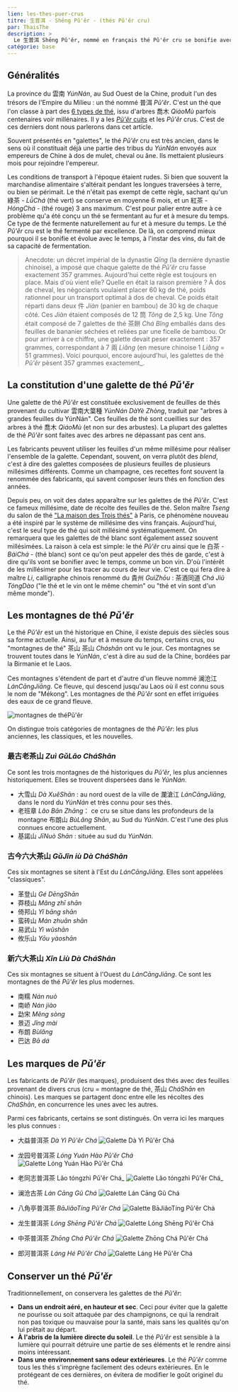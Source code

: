 ```yaml
---
lien: les-thes-puer-crus
titre: 生普洱 - Shēng Pǔ'ěr - (thés Pǔ'ěr cru) 
par: ThaisThe
description: >
  Le 生普洱 Shēng Pǔ'ěr, nommé en français thé Pǔ'ěr cru se bonifie avec le temps, il est celui qui se rapproche le plus de l'esprit d'un vin, notamment grâce au fait qu'il soit désormais millésimé. 
catégorie: base
---
```


## Généralités

La province du 雲南 _YúnNán_, au Sud Ouest de la Chine, produit l'un des trésors de l'Empire du Milieu : un thé nommé 普洱 _Pǔ'ěr_. C'est un thé que l'on classe à part des [6 types de thé](/ressources/les-types-de-thes), issu d'arbres 喬木 _QiáoMù_ parfois centenaires voir millénaires. Il y a les [_Pǔ'ěr_ cuits](/ressources/les-thes-puer-cuits) et les _Pǔ'ěr_ crus. C'est de ces derniers dont nous parlerons dans cet article. 

Souvent présentés en "galettes", le thé _Pǔ'ěr_ cru est très ancien, dans le sens où il constituait déjà une partie des tribus du _YúnNán_ envoyés aux empereurs de Chine à dos de mulet, cheval ou âne. Ils mettaient plusieurs mois pour rejoindre l'empereur. 

Les conditions de transport à l'époque étaient rudes. Si bien que souvent la marchandise alimentaire s'altérait pendant les longues traversées à terre, ou bien se périmait. Le thé n'était pas exempt de cette règle, sachant qu'un 綠茶 - _LǜChá_ (thé vert) se conserve en moyenne 6 mois, et un 紅茶 - _HóngChá_ - (thé rouge) 3 ans maximum. C'est pour palier entre autre à ce problème qu'a été conçu un thé se fermentant au fur et à mesure du temps. Ce type de thé fermente naturellement au fur et à mesure du temps. 
Le thé _Pǔ'ěr_ cru est le thé fermenté par excellence. De là, on comprend mieux pourquoi il se bonifie et évolue avec le temps, à l'instar des vins, du fait de sa capacité de fermentation. 

> Anecdote: un décret impérial de la dynastie _Qīng_ (la dernière dynastie chinoise), a imposé que chaque galette de thé _Pǔ'ěr_ cru fasse exactement 357 grammes. 
> Aujourd'hui cette règle est toujours en place. Mais d'où vient elle? Quelle en était la raison première ?
> À dos de cheval, les négociants voulaient placer 60 kg de thé, poids rationnel pour un transport optimal à dos de cheval. Ce poids était réparti dans deux 件 _Jiàn_ (panier en bambou) de 30 kg de chaque côté. Ces _Jiàn_ étaient composés de 12 筒 _Tǒng_ de 2,5 kg. Une _Tǒng_ était composé de 7 galettes de thé 茶餅 _Chá Bǐng_ emballés dans des feuilles de bananier séchées et reliées par une ficelle de bambou.
> Or pour arriver à ce chiffre, une galette devait peser exactement : 357 grammes, correspondant à 7 兩 _Liǎng_ (en mesure chinoise 1 _Liǎng_ = 51 grammes). 
> Voici pourquoi, encore aujourd'hui, les galettes de thé _Pǔ'ěr_ pèsent 357 grammes exactement_.

## La constitution d'une galette de thé _Pǔ'ěr_

Une galette de thé _Pǔ'ěr_ est constituée exclusivement de feuilles de thés provenant du cultivar 雲南大葉種 _YúnNán DàYè Zhòng_, traduit par "arbres à grandes feuilles du YúnNán". Ces feuilles de thé sont cueillies sur des arbres à thé 喬木 _QiáoMù_ (et non sur des arbustes). La plupart des galettes de thé _Pǔ'ěr_ sont faites avec des arbres ne dépassant pas cent ans. 

Les fabricants peuvent utiliser les feuilles d'un même millésime pour réaliser l'ensemble de la galette. Cependant, souvent, on verra plutôt des _blend_, c'est à dire des galettes composées de plusieurs feuilles de plusieurs millésimes différents. Comme un champagne, ces recettes font souvent la renommée des fabricants, qui savent composer leurs thés en fonction des années. 

Depuis peu, on voit des dates apparaître sur les galettes de thé _Pǔ'ěr_. C'est ce fameux millésime, date de récolte des feuilles de thé. Selon maître _Tseng_ du salon de thé ["La maison des Trois thés"](https://www.facebook.com/lamaisondestroisthes/) à Paris, ce phénomène nouveau a été inspiré par le système de millésime des vins français. Aujourd'hui, c'est le seul type de thé qui soit millésimé systématiquement. On remarquera que les galettes de thé blanc sont également assez souvent millésimées. 
La raison à cela est simple: le thé _Pǔ'ěr_ cru ainsi que le 白茶 - _BáiChá_ - (thé blanc) sont ce qu'on peut appeler des thés de garde, c'est à dire qu'ils vont se bonifier avec le temps, comme un bon vin. D'où l'intérêt de les millésimer pour les tracer au cours de leur vie. C'est ce qui fera dire à maître _Li_, calligraphe chinois renommé du 貴州 _GuìZhōu_ : 茶酒同道
_Chá Jiǔ TóngDào_ ("le thé et le vin ont le même chemin" ou "thé et vin sont d'un même monde").

## Les montagnes de thé _Pǔ'ěr_ 

Le thé _Pǔ'ěr_ est un thé historique en Chine, il existe depuis des siècles sous sa forme actuelle. Ainsi, au fur et à mesure du temps, certains crus, ou "montagnes de thé" 茶山 茶山
_Cháshān_ ont vu le jour. Ces montagnes se trouvent toutes dans le _YúnNán_, c'est à dire au sud de la Chine, bordées par la Birmanie et le Laos. 

Ces montagnes s'étendent de part et d'autre d'un fleuve nommé 澜沧江 _LánCāngJiāng_. Ce fleuve, qui descend jusqu'au Laos où il est connu sous le nom de "Mékong". Les montagnes de thé _Pǔ'ěr_ sont en effet irriguées des eaux de ce grand fleuve. 

![montagnes de théPǔ'ěr](assets/media/puer-crus_chashan.png)

On distingue trois catégories de montagnes de thé _Pǔ'ěr_: les plus anciennes, les classiques, et les nouvelles. 

### 最古老茶山 _Zuì GǔLǎo CháShān_

Ce sont les trois montagnes de thé historiques du _Pǔ'ěr_, les plus anciennes historiquement. Elles se trouvent dispersées dans le _YúnNán_. 

- 大雪山 _Dà XuěShān_ : au nord ouest de la ville de 瀾滄江 _LánCāngJiāng_, dans le nord du _YúnNán_ et très connu pour ses thés. 
- 老班章 _Lǎo Bān Zhāng_： ce cru se situe dans les profondeurs de la montagne 布朗山 _BùLǎng Shān_, au Sud du _YúnNán_. C'est l'une des plus connues encore actuellement.
- 基諾山 _JīNuò Shān_ : située au sud du _YúnNán_.

### 古今六大茶山 _GǔJīn iù Dà CháShān_
Ces six montagnes se sitent à l'Est du _LánCāngJiāng_. Elles sont appelées "classiques".

- 革登山 _Gé DēngShān_
- 莽枝山 _Mǎng zhī shān_
- 倚邦山 _Yǐ bāng shān_
- 蛮砖山 _Mán zhuān shān_
- 易武山 _Yì wǔshān_
- 攸乐山 _Yōu yàoshān_

### 新六大茶山 _Xīn Liù Dà CháShān_

Ces six montagnes se situent à l'Ouest du _LánCāngJiāng_. Ce sont les montagnes de thé _Pǔ'ěr_ les plus modernes. 

- 南糯 _Nán nuò_
- 南峤 _Nán jiào_
- 勐宋 _Měng sòng_
- 景迈 _Jǐng mài_
- 布朗 _Bùlǎng_
- 巴达 _Bā dá_

## Les marques de _Pǔ'ěr_

Les fabricants de _Pǔ'ěr_ (les marques), produisent des thés avec des feuilles provenant de divers crus (cru = montagne de thé, 茶山 _CháShān_ en chinois). Les marques se partagent donc entre elle les récoltes des _CháShān_, en concurrence les unes avec les autres. 

Parmi ces fabricants, certains se sont distingués. On verra ici les marques les plus connues :

- 大益普洱茶 _Dà Yì Pǔ'ěr Chá_
![Galette _Dà Yì Pǔ'ěr Chá_](/assets/media/puer-crus_dayi.jpg)

- 龙园号普洱茶 _Lóng Yuán Hào Pǔ'ěr Chá_
![Galette _Lóng Yuán Hào Pǔ'ěr Chá_](/assets/media/puer-crus_longyuanhao.jpg)

- 老同志普洱茶 Lǎo tóngzhì Pǔ'ěr Chá_
![Galette Lǎo tóngzhì Pǔ'ěr Chá_](/assets/media/puer-crus_laotongzhi.jpg)

- 澜沧古茶 _Lán Cāng Gǔ Chá_
![Galette _Lán Cāng Gǔ Chá_](/assets/media/puer-crus_lancanggucha.jpg) 

- 八角亭普洱茶 _BāJiǎoTíng Pǔ'ěr Chá_
![Galette _BāJiǎoTíng Pǔ'ěr Chá_](/assets/media/puer-crus_bajiaoting.jpg)

- 龙生普洱茶 _Lóng Shēng Pǔ'ěr Chá_
![Galette _Lóng Shēng Pǔ'ěr Chá_](/assets/media/puer-crus_longsheng.jpg) 

- 中茶普洱茶 _Zhōng Chá Pǔ'ěr Chá_
![Galette _Zhōng Chá Pǔ'ěr Chá_](/assets/media/puer-crus_zhongcha.jpg) 

- 郎河普洱茶 _Láng Hé Pǔ'ěr Chá_
![Galette _Láng Hé Pǔ'ěr Chá_](/assets/media/puer-crus_langhe.jpg) 

## Conserver un thé _Pǔ'ěr_

Traditionnellement, on conservera les galettes de thé _Pǔ'ěr_:

- **Dans un endroit aéré, en hauteur et sec**. Ceci pour éviter que la galette ne pourisse ou soit attaquée par des champignons, ce qui la rendrait non pas toxique ou mauvaise pour la santé, mais sans les qualités qu'on lui prêtait au départ.  
- **À l'abris de la lumière directe du soleil**. Le thé _Pǔ'ěr_ est sensible à la lumière qui pourrait détruire une partie de ses éléments et le rendre ainsi moins intéressant. 
- **Dans une environnement sans odeur extérieures**. Le thé _Pǔ'ěr_ comme tous les thés s'imprègne facilement des odeurs extérieures. En le protégeant de ces dernières, on évitera de modifier le goût originel du thé. 
